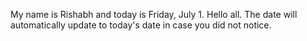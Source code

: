 My name is Rishabh and today is Friday, July 1. Hello all. The date will automatically update to today's date in case you did not notice.
